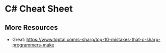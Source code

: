 # C# Cheat Sheet



## More Resources

- Great: https://www.toptal.com/c-sharp/top-10-mistakes-that-c-sharp-programmers-make
